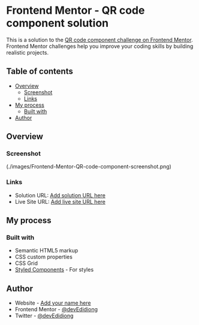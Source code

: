 # Frontend Mentor - QR code component solution

This is a solution to the [QR code component challenge on Frontend Mentor](https://www.frontendmentor.io/challenges/qr-code-component-iux_sIO_H). Frontend Mentor challenges help you improve your coding skills by building realistic projects.

## Table of contents

- [Overview](#overview)
  - [Screenshot](#screenshot)
  - [Links](#links)
- [My process](#my-process)
  - [Built with](#built-with)
- [Author](#author)

## Overview

### Screenshot

(./images/Frontend-Mentor-QR-code-component-screenshot.png)

### Links

- Solution URL: [Add solution URL here](https://www.frontendmentor.io/solutions/article-built-with-css-grid-jtugRnETo0)
- Live Site URL: [Add live site URL here](https://cheery-pastelito-316b66.netlify.app/)

## My process

### Built with

- Semantic HTML5 markup
- CSS custom properties
- CSS Grid
- [Styled Components](https://styled-components.com/) - For styles

## Author

- Website - [Add your name here](https://www.your-site.com)
- Frontend Mentor - [@devEdidiong](https://www.frontendmentor.io/profile/yourusername)
- Twitter - [@devEdidiong](https://www.twitter.com/yourusername)
